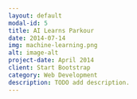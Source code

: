 ```yaml
---
layout: default
modal-id: 5
title: AI Learns Parkour
date: 2014-07-14
img: machine-learning.png
alt: image-alt
project-date: April 2014
client: Start Bootstrap
category: Web Development
description: TODO add description.
---
```

